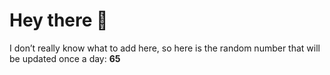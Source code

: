 # Hey there 👋

I don’t really know what to add here, so here is the random number that will be updated once a day: **65**
